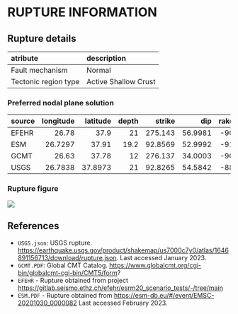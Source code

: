 # RUPTURE INFORMATION
    
## Rupture details

| atribute             | description          |
|:---------------------|:---------------------|
| Fault mechanism       | Normal               |
| Tectonic region type | Active Shallow Crust |

### Preferred nodal plane solution

| source   |   longitude |   latitude |   depth |   strike |     dip |   rake |   mag |
|:---------|------------:|-----------:|--------:|---------:|--------:|-------:|------:|
| EFEHR    |     26.78   |    37.9    |    21   | 275.143  | 56.9981 |    -90 |     7 |
| ESM      |     26.7297 |    37.91   |    19.2 |  92.8569 | 52.9992 |    -91 |     7 |
| GCMT     |     26.63   |    37.78   |    12   | 276.137  | 34.0003 |    -90 |     7 |
| USGS     |     26.7838 |    37.8973 |    21   |  92.8265 | 54.5842 |    -88 |     7 |

### Rupture figure

![](earthquake_ruptures.png)

## References

- `USGS.json`: USGS rupture. https://earthquake.usgs.gov/product/shakemap/us7000c7y0/atlas/1646891156713/download/rupture.json. Last accessed January 2023.
- `GCMT.PDF`: Global CMT Catalog. https://www.globalcmt.org/cgi-bin/globalcmt-cgi-bin/CMT5/form?
- `EFEHR` - Rupture obtained from project https://gitlab.seismo.ethz.ch/efehr/esrm20_scenario_tests/-/tree/main
- `ESM.PDF` - Rupture obtained from https://esm-db.eu/#/event/EMSC-20201030_0000082 Last accessed February 2023.